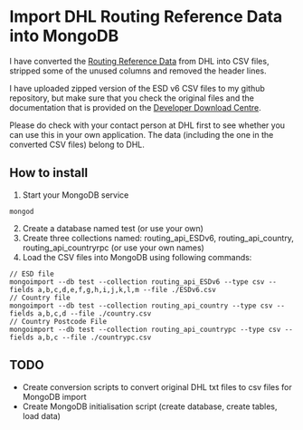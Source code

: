 # Import DHL Routing Reference Data into MongoDB

I have converted the [Routing Reference Data](http://www.dhl.co.uk/en/express/resource_centre/integrated_shipping_solutions/developer_download_centre1.html) from DHL into CSV files, stripped some of the unused columns and removed the header lines. 

I have uploaded zipped version of the ESD v6 CSV files to my github repository, but make sure that you check the original files and the documentation that is provided on the [Developer Download Centre](http://www.dhl.co.uk/en/express/resource_centre/integrated_shipping_solutions/developer_download_centre1.html).

Please do check with your contact person at DHL first to see whether you can use this in your own application. The data (including the one in the converted CSV files) belong to DHL. 

## How to install

1. Start your MongoDB service
```
mongod
```
2. Create a database named test (or use your own)
3. Create three collections named: routing_api_ESDv6, routing_api_country, routing_api_countryrpc (or use your own names)
4. Load the CSV files into MongoDB using following commands:
```
// ESD file
mongoimport --db test --collection routing_api_ESDv6 --type csv --fields a,b,c,d,e,f,g,h,i,j,k,l,m --file ./ESDv6.csv
// Country file
mongoimport --db test --collection routing_api_country --type csv --fields a,b,c,d --file ./country.csv 
// Country Postcode File
mongoimport --db test --collection routing_api_countrypc --type csv --fields a,b,c --file ./countrypc.csv 
```

## TODO

- Create conversion scripts to convert original DHL txt files to csv files for MongoDB import
- Create MongoDB initialisation script (create database, create tables, load data)
